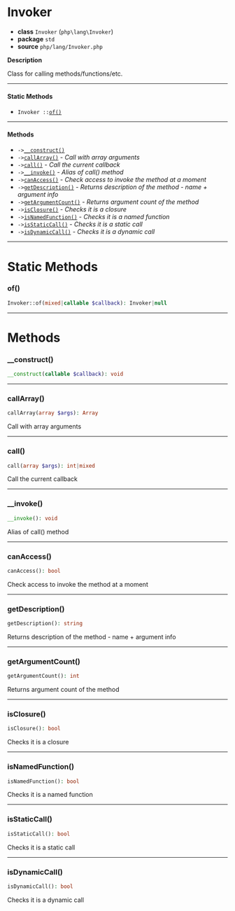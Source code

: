 # Invoker

- **class** `Invoker` (`php\lang\Invoker`)
- **package** `std`
- **source** `php/lang/Invoker.php`

**Description**

Class for calling methods/functions/etc.

---

#### Static Methods

- `Invoker ::`[`of()`](#method-of)

---

#### Methods

- `->`[`__construct()`](#method-__construct)
- `->`[`callArray()`](#method-callarray) - _Call with array arguments_
- `->`[`call()`](#method-call) - _Call the current callback_
- `->`[`__invoke()`](#method-__invoke) - _Alias of call() method_
- `->`[`canAccess()`](#method-canaccess) - _Check access to invoke the method at a moment_
- `->`[`getDescription()`](#method-getdescription) - _Returns description of the method - name + argument info_
- `->`[`getArgumentCount()`](#method-getargumentcount) - _Returns argument count of the method_
- `->`[`isClosure()`](#method-isclosure) - _Checks it is a closure_
- `->`[`isNamedFunction()`](#method-isnamedfunction) - _Checks it is a named function_
- `->`[`isStaticCall()`](#method-isstaticcall) - _Checks it is a static call_
- `->`[`isDynamicCall()`](#method-isdynamiccall) - _Checks it is a dynamic call_

---
# Static Methods

<a name="method-of"></a>

### of()
```php
Invoker::of(mixed|callable $callback): Invoker|null
```

---
# Methods

<a name="method-__construct"></a>

### __construct()
```php
__construct(callable $callback): void
```

---

<a name="method-callarray"></a>

### callArray()
```php
callArray(array $args): Array
```
Call with array arguments

---

<a name="method-call"></a>

### call()
```php
call(array $args): int|mixed
```
Call the current callback

---

<a name="method-__invoke"></a>

### __invoke()
```php
__invoke(): void
```
Alias of call() method

---

<a name="method-canaccess"></a>

### canAccess()
```php
canAccess(): bool
```
Check access to invoke the method at a moment

---

<a name="method-getdescription"></a>

### getDescription()
```php
getDescription(): string
```
Returns description of the method - name + argument info

---

<a name="method-getargumentcount"></a>

### getArgumentCount()
```php
getArgumentCount(): int
```
Returns argument count of the method

---

<a name="method-isclosure"></a>

### isClosure()
```php
isClosure(): bool
```
Checks it is a closure

---

<a name="method-isnamedfunction"></a>

### isNamedFunction()
```php
isNamedFunction(): bool
```
Checks it is a named function

---

<a name="method-isstaticcall"></a>

### isStaticCall()
```php
isStaticCall(): bool
```
Checks it is a static call

---

<a name="method-isdynamiccall"></a>

### isDynamicCall()
```php
isDynamicCall(): bool
```
Checks it is a dynamic call